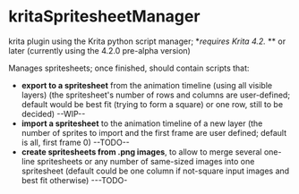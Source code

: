 # kritaSpritesheetManager

krita plugin using the Krita python script manager; **requires Krita 4.2.* ** or later (currently using the 4.2.0 pre-alpha version)

Manages spritesheets; once finished, should contain scripts that:
- **export to a spritesheet** from the animation timeline (using all visible layers) (the spritesheet's number of rows and columns are user-defined; default would be best fit (trying to form a square) or one row, still to be decided) --WIP--
- **import a spritesheet** to the animation timeline of a new layer (the number of sprites to import and the first frame are user defined; default is all, first frame 0) --TODO--
- **create spritesheets from .png images**, to allow to merge several one-line spritesheets or any number of same-sized images into one spritesheet (default could be one column if not-square input images and best fit otherwise) ---TODO-
